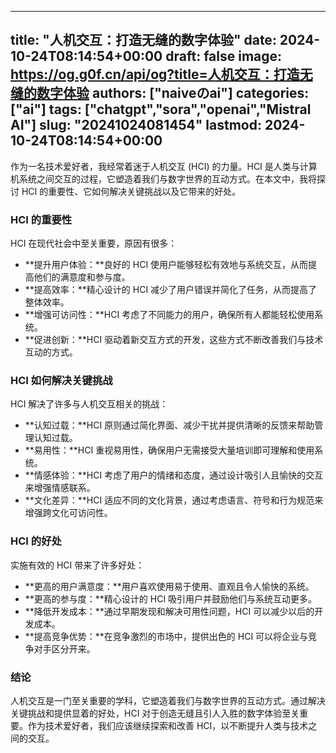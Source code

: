 
---
title: "人机交互：打造无缝的数字体验"
date: 2024-10-24T08:14:54+00:00
draft: false
image: https://og.g0f.cn/api/og?title=人机交互：打造无缝的数字体验
authors: ["naiveのai"]
categories: ["ai"]
tags: ["chatgpt","sora","openai","Mistral AI"]
slug: "20241024081454"
lastmod: 2024-10-24T08:14:54+00:00
---
作为一名技术爱好者，我经常着迷于人机交互 (HCI) 的力量。HCI 是人类与计算机系统之间交互的过程，它塑造着我们与数字世界的互动方式。在本文中，我将探讨 HCI 的重要性、它如何解决关键挑战以及它带来的好处。

### HCI 的重要性

HCI 在现代社会中至关重要，原因有很多：

- **提升用户体验：**良好的 HCI 使用户能够轻松有效地与系统交互，从而提高他们的满意度和参与度。
- **提高效率：**精心设计的 HCI 减少了用户错误并简化了任务，从而提高了整体效率。
- **增强可访问性：**HCI 考虑了不同能力的用户，确保所有人都能轻松使用系统。
- **促进创新：**HCI 驱动着新交互方式的开发，这些方式不断改善我们与技术互动的方式。

### HCI 如何解决关键挑战

HCI 解决了许多与人机交互相关的挑战：

- **认知过载：**HCI 原则通过简化界面、减少干扰并提供清晰的反馈来帮助管理认知过载。
- **易用性：**HCI 重视易用性，确保用户无需接受大量培训即可理解和使用系统。
- **情感体验：**HCI 考虑了用户的情绪和态度，通过设计吸引人且愉快的交互来增强情感联系。
- **文化差异：**HCI 适应不同的文化背景，通过考虑语言、符号和行为规范来增强跨文化可访问性。

### HCI 的好处

实施有效的 HCI 带来了许多好处：

- **更高的用户满意度：**用户喜欢使用易于使用、直观且令人愉快的系统。
- **更高的参与度：**精心设计的 HCI 吸引用户并鼓励他们与系统互动更多。
- **降低开发成本：**通过早期发现和解决可用性问题，HCI 可以减少以后的开发成本。
- **提高竞争优势：**在竞争激烈的市场中，提供出色的 HCI 可以将企业与竞争对手区分开来。

### 结论

人机交互是一门至关重要的学科，它塑造着我们与数字世界的互动方式。通过解决关键挑战和提供显着的好处，HCI 对于创造无缝且引人入胜的数字体验至关重要。作为技术爱好者，我们应该继续探索和改善 HCI，以不断提升人类与技术之间的交互。